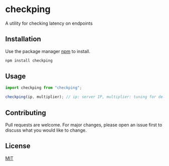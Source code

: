 # checkping

A utility for checking latency on endpoints

## Installation

Use the package manager [npm](https://www.npmjs.com/) to install.

```bash
npm install checkping
```

## Usage

```js
import checkping from "checkping";

checkping(ip, multiplier); // ip: server IP, multiplier: tuning for delay, return: Promise<number>
```

## Contributing

Pull requests are welcome. For major changes, please open an issue first to discuss what you would like to change.

## License

[MIT](https://choosealicense.com/licenses/mit/)
